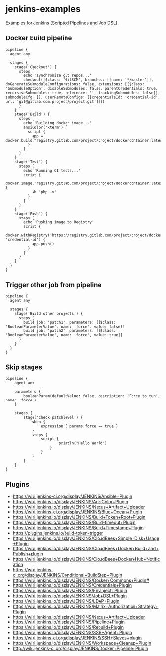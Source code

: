 # jenkins-examples

Examples for Jenkins (Scripted Pipelines and Job DSL).

## Docker build pipeline

```
pipeline {
  agent any

  stages {
    stage('Checkout') {
      steps {
        echo 'synchronize git repos...'
        checkout([$class: 'GitSCM', branches: [[name: '*/master']], doGenerateSubmoduleConfigurations: false, extensions: [[$class: 'SubmoduleOption', disableSubmodules: false, parentCredentials: true, recursiveSubmodules: true, reference: '', trackingSubmodules: false]], submoduleCfg: [], userRemoteConfigs: [[credentialsId: 'credential-id', url: 'git@gitlab.com:project/project.git']]])
      }
    }
    stage('Build') {
      steps {
        echo 'Building docker image...'
        ansiColor('xterm') {
          script {
            app = docker.build("registry.gitlab.com/project/project/dockercontainer:latest")
          }
        }
      }
    }
    stage('Test') {
      steps {
        echo 'Running CI tests...'
        script {
          docker.image('registry.gitlab.com/project/project/dockercontainer:latest').inside {
            sh 'php -v'
          }
        }
      }
    }
    stage('Push') {
      steps {
        echo 'Pushing image to Registry'
        script {
          docker.withRegistry('https://registry.gitlab.com/project/project/dockercontainer:latest', 'credential-id') {
            app.push()
          }
        }
      }
    }
  }
}
```

## Trigger other job from pipeline

```
pipeline {
  agent any
  
  stages {
    stage('Build other projects') {
      steps {
        build job: 'patch1', parameters: [[$class: 'BooleanParameterValue', name: 'force', value: false]]
        build job: 'patch2', parameters: [[$class: 'BooleanParameterValue', name: 'force', value: true]]
      }
    }
  }
}

```

## Skip stages

```
pipeline {
    agent any
    
    parameters {
        booleanParam(defaultValue: false, description: 'Force to tun', name: 'force')
    }
    
    stages {
        stage('Check patchlevel') {
            when {
                expression { params.force == true }
            }
            steps {
                script {
                        println("Hello World")
                    }
                }
            }
        }
    }
}
```

## Plugins

- https://wiki.jenkins-ci.org/display/JENKINS/Ansible+Plugin
- https://wiki.jenkins.io/display/JENKINS/AnsiColor+Plugin
- https://wiki.jenkins.io/display/JENKINS/Nexus+Artifact+Uploader
- https://wiki.jenkins-ci.org/display/JENKINS/Blue+Ocean+Plugin
- https://wiki.jenkins.io/display/JENKINS/Build+Token+Root+Plugin
- https://wiki.jenkins.io/display/JENKINS/Build-timeout+Plugin
- https://wiki.jenkins.io/display/JENKINS/Build+Timestamp+Plugin
- https://plugins.jenkins.io/build-token-trigger
- https://wiki.jenkins.io/display/JENKINS/CloudBees+Simple+Disk+Usage+Plugin
- https://wiki.jenkins.io/display/JENKINS/CloudBees+Docker+Build+and+Publish+plugin
- https://wiki.jenkins.io/display/JENKINS/CloudBees+Docker+Hub+Notification
- https://wiki.jenkins-ci.org/display/JENKINS/Conditional+BuildStep+Plugin
- https://wiki.jenkins.io/display/JENKINS/Docker+Commons+Plugin#
- https://wiki.jenkins.io/display/JENKINS/Credentials+Plugin
- https://wiki.jenkins.io/display/JENKINS/EnvInject+Plugin
- https://wiki.jenkins.io/display/JENKINS/Job+DSL+Plugin
- https://wiki.jenkins.io/display/JENKINS/LDAP+Plugin
- https://wiki.jenkins.io/display/JENKINS/Matrix+Authorization+Strategy+Plugin
- https://wiki.jenkins.io/display/JENKINS/Nexus+Artifact+Uploader
- https://wiki.jenkins.io/display/JENKINS/Pipeline+Plugin
- https://wiki.jenkins.io/display/JENKINS/Rebuild+Plugin
- https://wiki.jenkins.io/display/JENKINS/SSH+Agent+Plugin
- https://wiki.jenkins-ci.org/display/JENKINS/SSH+Slaves+plugin
- https://wiki.jenkins.io/display/JENKINS/Workspace+Cleanup+Plugin
- http://wiki.jenkins-ci.org/display/JENKINS/Docker+Pipeline+Plugin
